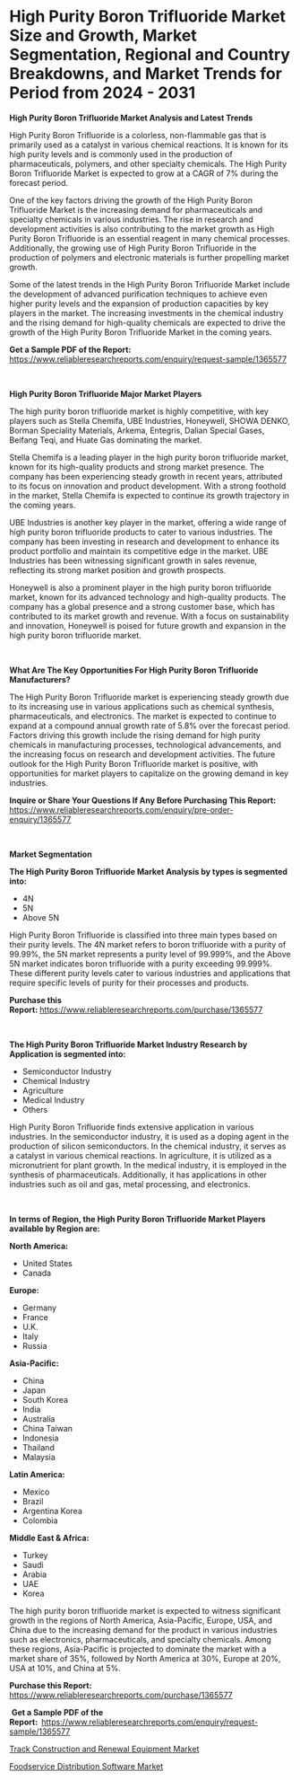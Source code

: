 <p><h1>High Purity Boron Trifluoride Market Size and Growth, Market Segmentation, Regional and Country Breakdowns, and Market Trends for Period from 2024 -  2031</h1></p><p><strong>High Purity Boron Trifluoride Market Analysis and Latest Trends</strong></p>
<p><p>High Purity Boron Trifluoride is a colorless, non-flammable gas that is primarily used as a catalyst in various chemical reactions. It is known for its high purity levels and is commonly used in the production of pharmaceuticals, polymers, and other specialty chemicals. The High Purity Boron Trifluoride Market is expected to grow at a CAGR of 7% during the forecast period.</p><p>One of the key factors driving the growth of the High Purity Boron Trifluoride Market is the increasing demand for pharmaceuticals and specialty chemicals in various industries. The rise in research and development activities is also contributing to the market growth as High Purity Boron Trifluoride is an essential reagent in many chemical processes. Additionally, the growing use of High Purity Boron Trifluoride in the production of polymers and electronic materials is further propelling market growth.</p><p>Some of the latest trends in the High Purity Boron Trifluoride Market include the development of advanced purification techniques to achieve even higher purity levels and the expansion of production capacities by key players in the market. The increasing investments in the chemical industry and the rising demand for high-quality chemicals are expected to drive the growth of the High Purity Boron Trifluoride Market in the coming years.</p></p>
<p><strong>Get a Sample PDF of the Report:&nbsp;</strong> <a href="https://www.reliableresearchreports.com/enquiry/request-sample/1365577">https://www.reliableresearchreports.com/enquiry/request-sample/1365577</a></p>
<p>&nbsp;</p>
<p><strong>High Purity Boron Trifluoride Major Market Players</strong></p>
<p><p>The high purity boron trifluoride market is highly competitive, with key players such as Stella Chemifa, UBE Industries, Honeywell, SHOWA DENKO, Borman Speciality Materials, Arkema, Entegris, Dalian Special Gases, Beifang Teqi, and Huate Gas dominating the market.</p><p>Stella Chemifa is a leading player in the high purity boron trifluoride market, known for its high-quality products and strong market presence. The company has been experiencing steady growth in recent years, attributed to its focus on innovation and product development. With a strong foothold in the market, Stella Chemifa is expected to continue its growth trajectory in the coming years.</p><p>UBE Industries is another key player in the market, offering a wide range of high purity boron trifluoride products to cater to various industries. The company has been investing in research and development to enhance its product portfolio and maintain its competitive edge in the market. UBE Industries has been witnessing significant growth in sales revenue, reflecting its strong market position and growth prospects.</p><p>Honeywell is also a prominent player in the high purity boron trifluoride market, known for its advanced technology and high-quality products. The company has a global presence and a strong customer base, which has contributed to its market growth and revenue. With a focus on sustainability and innovation, Honeywell is poised for future growth and expansion in the high purity boron trifluoride market.</p></p>
<p>&nbsp;</p>
<p><strong>What Are The Key Opportunities For High Purity Boron Trifluoride Manufacturers?</strong></p>
<p><p>The High Purity Boron Trifluoride market is experiencing steady growth due to its increasing use in various applications such as chemical synthesis, pharmaceuticals, and electronics. The market is expected to continue to expand at a compound annual growth rate of 5.8% over the forecast period. Factors driving this growth include the rising demand for high purity chemicals in manufacturing processes, technological advancements, and the increasing focus on research and development activities. The future outlook for the High Purity Boron Trifluoride market is positive, with opportunities for market players to capitalize on the growing demand in key industries.</p></p>
<p><strong>Inquire or Share Your Questions If Any Before Purchasing This Report:</strong> <a href="https://www.reliableresearchreports.com/enquiry/pre-order-enquiry/1365577">https://www.reliableresearchreports.com/enquiry/pre-order-enquiry/1365577</a></p>
<p>&nbsp;</p>
<p><strong>Market Segmentation</strong></p>
<p><strong>The High Purity Boron Trifluoride Market Analysis by types is segmented into:</strong></p>
<p><ul><li>4N</li><li>5N</li><li>Above 5N</li></ul></p>
<p><p>High Purity Boron Trifluoride is classified into three main types based on their purity levels. The 4N market refers to boron trifluoride with a purity of 99.99%, the 5N market represents a purity level of 99.999%, and the Above 5N market indicates boron trifluoride with a purity exceeding 99.999%. These different purity levels cater to various industries and applications that require specific levels of purity for their processes and products.</p></p>
<p><strong>Purchase this Report:&nbsp;</strong><a href="https://www.reliableresearchreports.com/purchase/1365577">https://www.reliableresearchreports.com/purchase/1365577</a></p>
<p>&nbsp;</p>
<p><strong>The High Purity Boron Trifluoride Market Industry Research by Application is segmented into:</strong></p>
<p><ul><li>Semiconductor Industry</li><li>Chemical Industry</li><li>Agriculture</li><li>Medical Industry</li><li>Others</li></ul></p>
<p><p>High Purity Boron Trifluoride finds extensive application in various industries. In the semiconductor industry, it is used as a doping agent in the production of silicon semiconductors. In the chemical industry, it serves as a catalyst in various chemical reactions. In agriculture, it is utilized as a micronutrient for plant growth. In the medical industry, it is employed in the synthesis of pharmaceuticals. Additionally, it has applications in other industries such as oil and gas, metal processing, and electronics.</p></p>
<p>&nbsp;</p>
<p><strong>In terms of Region, the High Purity Boron Trifluoride Market Players available by Region are:</strong></p>
<p>
    <p> <strong> North America: </strong>
        <ul>
            <li>United States</li>
            <li>Canada</li>
        </ul>
        </p> 
    <p> <strong> Europe: </strong>
        <ul>
            <li>Germany</li>
            <li>France</li>
            <li>U.K.</li>
            <li>Italy</li>
            <li>Russia</li>
        </ul>
        </p> 
    <p> <strong> Asia-Pacific: </strong>
        <ul>
            <li>China</li>
            <li>Japan</li>
            <li>South Korea</li>
            <li>India</li>
            <li>Australia</li>
            <li>China Taiwan</li>
            <li>Indonesia</li>
            <li>Thailand</li>
            <li>Malaysia</li>
        </ul>
        </p> 
    <p> <strong> Latin America: </strong>
        <ul>
            <li>Mexico</li>
            <li>Brazil</li>
            <li>Argentina Korea</li>
            <li>Colombia</li>
        </ul>
        </p> 
    <p> <strong> Middle East & Africa: </strong>
        <ul>
            <li>Turkey</li>
            <li>Saudi</li>
            <li>Arabia</li>
            <li>UAE</li>
            <li>Korea</li>
        </ul>
    </p>
    </p>
<p><p>The high purity boron trifluoride market is expected to witness significant growth in the regions of North America, Asia-Pacific, Europe, USA, and China due to the increasing demand for the product in various industries such as electronics, pharmaceuticals, and specialty chemicals. Among these regions, Asia-Pacific is projected to dominate the market with a market share of 35%, followed by North America at 30%, Europe at 20%, USA at 10%, and China at 5%.</p></p>
<p><strong>Purchase this Report: </strong><a href="https://www.reliableresearchreports.com/purchase/1365577">https://www.reliableresearchreports.com/purchase/1365577</a></p>
<p>&nbsp;<strong>Get a Sample PDF of the Report:&nbsp;&nbsp;</strong><a href="https://www.reliableresearchreports.com/enquiry/request-sample/1365577">https://www.reliableresearchreports.com/enquiry/request-sample/1365577</a></p>
<p><strong></strong></p>
<p><p><a href="https://issuu.com/reportprime-2/docs/track-construction-and-renewal-equipment-market-si">Track Construction and Renewal Equipment Market</a></p><p><a href="https://issuu.com/reportprime-2/docs/foodservice-distribution-software-market-size-2030">Foodservice Distribution Software Market</a></p></p>